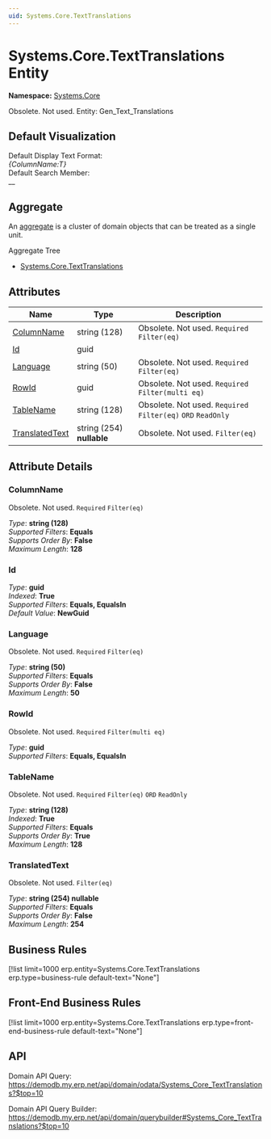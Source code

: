 ```yaml
---
uid: Systems.Core.TextTranslations
---
```

# Systems.Core.TextTranslations Entity

**Namespace:** [Systems.Core](Systems.Core.md)  

Obsolete. Not used. Entity: Gen_Text_Translations

## Default Visualization
Default Display Text Format:  
_{ColumnName:T}_  
Default Search Member:  
__  

## Aggregate
An [aggregate](https://docs.erp.net/tech/advanced/concepts/aggregates.html) is a cluster of domain objects that can be treated as a single unit.  

Aggregate Tree  
* [Systems.Core.TextTranslations](Systems.Core.TextTranslations.md)  

## Attributes

| Name | Type | Description |
| ---- | ---- | --- |
| [ColumnName](Systems.Core.TextTranslations.md#columnname) | string (128) | Obsolete. Not used. `Required` `Filter(eq)` 
| [Id](Systems.Core.TextTranslations.md#id) | guid |  
| [Language](Systems.Core.TextTranslations.md#language) | string (50) | Obsolete. Not used. `Required` `Filter(eq)` 
| [RowId](Systems.Core.TextTranslations.md#rowid) | guid | Obsolete. Not used. `Required` `Filter(multi eq)` 
| [TableName](Systems.Core.TextTranslations.md#tablename) | string (128) | Obsolete. Not used. `Required` `Filter(eq)` `ORD` `ReadOnly` 
| [TranslatedText](Systems.Core.TextTranslations.md#translatedtext) | string (254) __nullable__ | Obsolete. Not used. `Filter(eq)` 


## Attribute Details

### ColumnName

Obsolete. Not used. `Required` `Filter(eq)`

_Type_: **string (128)**  
_Supported Filters_: **Equals**  
_Supports Order By_: **False**  
_Maximum Length_: **128**  

### Id

_Type_: **guid**  
_Indexed_: **True**  
_Supported Filters_: **Equals, EqualsIn**  
_Default Value_: **NewGuid**  

### Language

Obsolete. Not used. `Required` `Filter(eq)`

_Type_: **string (50)**  
_Supported Filters_: **Equals**  
_Supports Order By_: **False**  
_Maximum Length_: **50**  

### RowId

Obsolete. Not used. `Required` `Filter(multi eq)`

_Type_: **guid**  
_Supported Filters_: **Equals, EqualsIn**  

### TableName

Obsolete. Not used. `Required` `Filter(eq)` `ORD` `ReadOnly`

_Type_: **string (128)**  
_Indexed_: **True**  
_Supported Filters_: **Equals**  
_Supports Order By_: **True**  
_Maximum Length_: **128**  

### TranslatedText

Obsolete. Not used. `Filter(eq)`

_Type_: **string (254) __nullable__**  
_Supported Filters_: **Equals**  
_Supports Order By_: **False**  
_Maximum Length_: **254**  



## Business Rules

[!list limit=1000 erp.entity=Systems.Core.TextTranslations erp.type=business-rule default-text="None"]

## Front-End Business Rules

[!list limit=1000 erp.entity=Systems.Core.TextTranslations erp.type=front-end-business-rule default-text="None"]

## API

Domain API Query:
<https://demodb.my.erp.net/api/domain/odata/Systems_Core_TextTranslations?$top=10>

Domain API Query Builder:
<https://demodb.my.erp.net/api/domain/querybuilder#Systems_Core_TextTranslations?$top=10>

